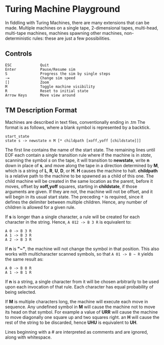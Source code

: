 # Turing Machine Playground
In fiddling with Turing Machines, there are many extensions that can be made. Multiple machines on a single tape, 2-dimensional tapes, multi-head, multi-tape machines, machines spawning other machines, non-deterministic rules: these are just a few possibilities.

## Controls
    ESC             Quit
    Enter           Pause/Resume sim
    S               Progress the sim by single steps
    -=              Change sim speed
    []				Zoom
    M               Toggle machine visibility
    R               Reset to initial state
    Arrow Keys      Move view around

## TM Description Format
Machines are described in text files, conventionally ending in .tm
The format is as follows, where a blank symbol is represented by a backtick.

    start_state
    state s -> newstate n M [* childpath [xoff,yoff [childstate]]]

The first line contains the name of the start state.
The remaining lines until EOF each contain a single transition rule where if the machine is in *state*, scanning the symbol *s* on the tape, it will transition to **newstate**, write **n** down in place of **s**, and move along the tape in a direction determined by **M**, which is a string of **L**, **R**, **U**, **D**, or **H**. **H** causes the machine to halt. 
**childpath** is a relative path to the machine to be spawned as a child of this one. The child machine will be created in the same location as the parent, before it moves, offset by **xoff,yoff** squares, starting in **childstate**, if those arguments are given. If they are not, the machine will not be offset, and it will begin in its usual start state.
The preceding `*` is required, since it defines the delimiter between multiple children. Hence, any number of children is allowed for a given rule. 

If **s** is longer than a single character, a rule will be created for each character in the string. Hence, ```A 012 -> B 3 R``` is equivalent to:
```
A 0 -> B 3 R
A 1 -> B 3 R
A 2 -> B 3 R
```

If **n** is **"~"**, the machine will not change the symbol in that position. This also works with multicharacter scanned symbols, so that ```A 01 -> B ~ R``` yields the same result as:
```
A 0 -> B 0 R
A 1 -> B 1 R
```

If **n** is a string, a single character from it will be chosen arbitrarily to be used upon each invocation of that rule. Each character has equal probability of being selected.

If **M** is multiple characters long, the machine will execute each move in sequence. Any undefined symbol in **M** will cause the machine not to move its head on that symbol. For example a value of **URR** will cause the machine to move diagonally one square up and two squares right. an **H** will cause the rest of the string to be discarded, hence **UHU** is equivalent to **UH**. 

Lines beginning with a # are interpreted as comments and are ignored, along with whitespace.
